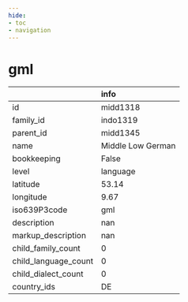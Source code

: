 ```yaml
---
hide:
- toc
- navigation
---
```

# gml
|                      | info              |
|:---------------------|:------------------|
| id                   | midd1318          |
| family_id            | indo1319          |
| parent_id            | midd1345          |
| name                 | Middle Low German |
| bookkeeping          | False             |
| level                | language          |
| latitude             | 53.14             |
| longitude            | 9.67              |
| iso639P3code         | gml               |
| description          | nan               |
| markup_description   | nan               |
| child_family_count   | 0                 |
| child_language_count | 0                 |
| child_dialect_count  | 0                 |
| country_ids          | DE                |